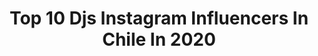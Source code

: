 ---
title: Top 10 Djs Instagram Influencers In Chile In 2020
description: >-
  Find top djs Instagram influencers in Chile in 2020. Most popular hashtags: #instachile #music #chile.
platform: Instagram
hits: 21
text_top: Identify the best Instagram influencers on inBeat.
text_bottom: inBeat holds 21 Instagram influencers like this in Chile for you to connect with.
profiles:
  - username: "fifadosmil"
    fullname: >-
      FIFA2000
    bio: >-
      @galeriatoc @fifatatuajes @fiestapioneer @fiestanaik Booking Djset x Dm
    location: "Chile"
    followers: 16660
    engagement: 589
    commentsToLikes: 0.019293
    id: ck5hfoct3ygz40i119g9d68n2
    verified: false
    hashtags: ""
  - username: "dj__emilio"
    fullname: >-
      Dj Emilio
    bio: >-
      Servidor para dj’s y vj’s con 30 tb en descargas de remixes en www.ftpdjemilio.com Ex Dj y locutor 20 ańos en @radiocarolina @losdesterrados.cl
    location: "Chile"
    followers: 151655
    engagement: 87
    commentsToLikes: 0.055762
    id: ck5q5jod4t7au0i11rhjxobh2
    verified: false
    hashtags: "#amistad, #photooftheday, #niveamendeep, #etiquetaatuamigoconcaradeweo"
  - username: "phantooom_"
    fullname: >-
      Gabriel Fuentes U.
    bio: >-
      Egresado @djschoolchile Techno y Tech-House 🖤🤍 Kinesiologia Uandes 📚🤘🏻 Embajador: @piscobauza @rappichile @ef_chile
    location: "Chile"
    followers: 5321
    engagement: 1206
    commentsToLikes: 0.069491
    id: ck6ti72jp05tk0j71b1ld11sl
    verified: false
    hashtags: ""
  - username: "ploxmusic"
    fullname: >-
      PAOLO CERDA DJ PLOX 🏌🏻‍♂️
    bio: >-
      ⬇️WILD SESSION LINK⬇️ Dj en @radiofiessta “Fiessta Mix” Dj/Productor Estudio Ing en Sonido y me gustaría especializarme en Mezcla y Masterizacion
    location: "Chile"
    followers: 14548
    engagement: 652
    commentsToLikes: 0.047109
    id: ck6tibgax0eg60j7167uztbo2
    verified: false
    hashtags: "#party, #musica, #djs, #chilegram"
  - username: "cfunk"
    fullname: >-
      C-Funk
    bio: >-
      Guitarrista #musicproducer @lostetas @chanchoenpiedraoficial #abletoncertifiedtrainer APRUEBO
    location: "Chile"
    followers: 48928
    engagement: 222
    commentsToLikes: 0.032102
    id: ck8swsonbf3nv0j785951lv7z
    verified: true
    hashtags: "#cuarentena, #musica, #poppin, #nuestram"
  - username: "fer.furlan"
    fullname: >-
      Fer Furlan
    bio: >-
      🎧🖤✨ Pᥲrᥲᥒᥲ - Eᥒtrᥱ Rίos 🇦🇷 𝗡uevo set en Youtube 👇
    location: "Chile"
    followers: 9267
    engagement: 1071
    commentsToLikes: 0.034251
    id: ck137mvrucbsk0i19v1hb8itp
    verified: false
    hashtags: "#blackandwhitechallenge, #beelzeboobz, #minimal, #djgirl"
  - username: "selecta.dj"
    fullname: >-
      Macarena🌻🎧
    bio: >-
      DJ♥️ Resident: @clubambar @clubsubterraneo.oficial Djane🇨🇱 Top 100 2019 LA @djanemag.latam Music & Groove New podcast! Escúchalo🔊 Listen to me ↙️🐆
    location: "Chile"
    followers: 17886
    engagement: 514
    commentsToLikes: 0.031058
    id: ck5ztvqfy17ft0i14sfdl8xxy
    verified: false
    hashtags: "#inhome, #nature, #and, #thursday"
  - username: "elena_pavla"
    fullname: >-
      Elena Pavla🇷🇺🕉
    bio: >-
      ▪️DJ / Producer : Low Groove/ Natura Viva/ Bush / Radio host ▪️Soundcloud.com/dj_pavla/ ▪️Booking: Booking@elenapavla.com🌎
    location: "Chile"
    followers: 119616
    engagement: 170
    commentsToLikes: 0.040738
    id: ck1393l3kjcfs0i19yksma7ce
    verified: true
    hashtags: "#melodictechno, #chile, #femaledj, #southamerica"
  - username: "isisdjmusic"
    fullname: >-
      isi cañas
    bio: >-
      ▪️Dj electrónica 🎶 Techno- Tech house -deep house - minimal deep ▪️ Videos en IGTV ▪️Aventura ✈️🌏, ▪️I was a drummer 🥁❣️ 𝓢𝓪𝓰𝓲𝓽𝓪𝓻𝓲𝓸 𝐌𝐫. 𝐖𝐢𝐥𝐥 🐈 😇
    location: "Chile"
    followers: 8134
    engagement: 736
    commentsToLikes: 0.024984
    id: ck5zync5sa6p10i14g70wokn4
    verified: false
    hashtags: "#bored, #l4l, #amazingplace, #electronic"
  - username: "djrasil"
    fullname: >-
      𝙍𝘼𝙎𝙄𝙇
    bio: >-
      🔜 #AMAZINGOUTDOORLIVE 🔥 Spectacular live set from Cordillera de Los Andes 🗻🇨🇱 Next Saturday, November 7th 2020 🎬 YouTube.com/c/djrasil
    location: "Chile"
    followers: 18322
    engagement: 253
    commentsToLikes: 0.053923
    id: ck14h9z7z9a7e0i1922tdn6sf
    verified: false
    hashtags: "#instadj, #djbeats, #djgig, #djrasil"
---